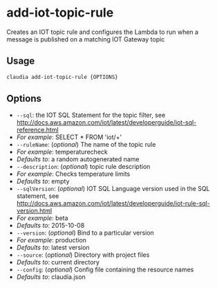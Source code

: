# add-iot-topic-rule

Creates an IOT topic rule and configures the Lambda to run when a message is published on a matching IOT Gateway topic

## Usage

```bash
claudia add-iot-topic-rule {OPTIONS}
```

## Options

*  `--sql`:  the IOT SQL Statement for the topic filter, see http://docs.aws.amazon.com/iot/latest/developerguide/iot-sql-reference.html
  * _For example_: SELECT * FROM 'iot/+'
*  `--ruleName`:  (_optional_) The name of the topic rule
  * _For example_: temperaturecheck
  * _Defaults to_: a random autogenerated name
*  `--description`:  (_optional_) topic rule description
  * _For example_: Checks temperature limits
  * _Defaults to_: empty
*  `--sqlVersion`:  (_optional_) IOT SQL Language version used in the SQL statement, see http://docs.aws.amazon.com/iot/latest/developerguide/iot-rule-sql-version.html
  * _For example_: beta
  * _Defaults to_: 2015-10-08
*  `--version`:  (_optional_) Bind to a particular version
  * _For example_: production
  * _Defaults to_: latest version
*  `--source`:  (_optional_) Directory with project files
  * _Defaults to_: current directory
*  `--config`:  (_optional_) Config file containing the resource names
  * _Defaults to_: claudia.json
